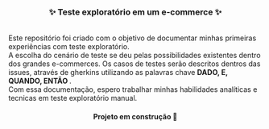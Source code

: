 <h3 align="center"> ✨ Teste exploratório em um e-commerce ✨ </h3> <br>
Este repositório foi criado com o objetivo de documentar minhas primeiras experiências com teste exploratório.<br>
A escolha do cenário de teste se deu pelas possibilidades existentes dentro dos grandes e-commerces. Os casos de testes serão descritos dentros das issues, através de gherkins utilizando as palavras chave <b> DADO, E, QUANDO, ENTÃO </b>. <br>
Com essa documentação, espero trabalhar minhas habilidades analíticas e tecnicas em teste exploratório manual.
<h4 align="center">
Projeto em construção 🚧
</h4>
